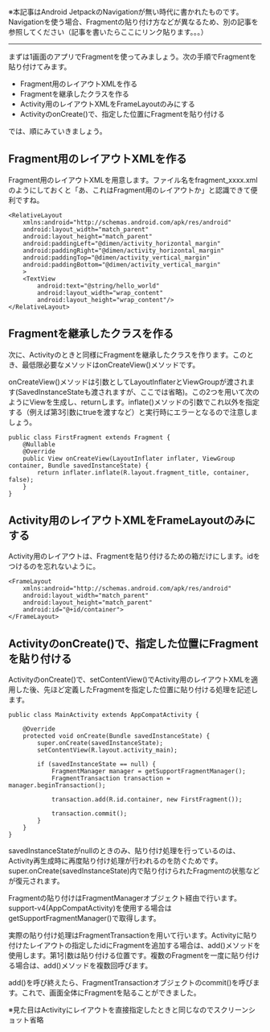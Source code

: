 ※本記事はAndroid JetpackのNavigationが無い時代に書かれたものです。Navigationを使う場合、Fragmentの貼り付け方などが異なるため、別の記事を参照してください（記事を書いたらここにリンク貼ります。。。）

----

まずは1画面のアプリでFragmentを使ってみましょう。次の手順でFragmentを貼り付けてみます。

 - Fragment用のレイアウトXMLを作る
 - Fragmentを継承したクラスを作る
 - Activity用のレイアウトXMLをFrameLayoutのみにする
 - ActivityのonCreate()で、指定した位置にFragmentを貼り付ける

では、順にみていきましょう。

## Fragment用のレイアウトXMLを作る

Fragment用のレイアウトXMLを用意します。ファイル名をfragment_xxxx.xmlのようにしておくと「あ、これはFragment用のレイアウトか」と認識できて便利ですね。

```
<RelativeLayout
    xmlns:android="http://schemas.android.com/apk/res/android"
    android:layout_width="match_parent"
    android:layout_height="match_parent"
    android:paddingLeft="@dimen/activity_horizontal_margin"
    android:paddingRight="@dimen/activity_horizontal_margin"
    android:paddingTop="@dimen/activity_vertical_margin"
    android:paddingBottom="@dimen/activity_vertical_margin"
    >
    <TextView
        android:text="@string/hello_world"
        android:layout_width="wrap_content"
        android:layout_height="wrap_content"/>
</RelativeLayout>
```

## Fragmentを継承したクラスを作る

次に、Activityのときと同様にFragmentを継承したクラスを作ります。このとき、最低限必要なメソッドはonCreateView()メソッドです。

onCreateView()メソッドは引数としてLayoutInflaterとViewGroupが渡されます(SavedInstanceStateも渡されますが、ここでは省略)。この2つを用いて次のようにViewを生成し、returnします。inflate()メソッドの引数でこれ以外を指定する（例えば第3引数にtrueを渡すなど）と実行時にエラーとなるので注意しましょう。

```
public class FirstFragment extends Fragment {
    @Nullable
    @Override
    public View onCreateView(LayoutInflater inflater, ViewGroup container, Bundle savedInstanceState) {
        return inflater.inflate(R.layout.fragment_title, container, false);
    }
}
```

## Activity用のレイアウトXMLをFrameLayoutのみにする

Activity用のレイアウトは、Fragmentを貼り付けるための箱だけにします。idをつけるのを忘れないように。

```
<FrameLayout
    xmlns:android="http://schemas.android.com/apk/res/android"
    android:layout_width="match_parent"
    android:layout_height="match_parent"
    android:id="@+id/container">
</FrameLayout>
```

## ActivityのonCreate()で、指定した位置にFragmentを貼り付ける

ActivityのonCreate()で、setContentView()でActivity用のレイアウトXMLを適用した後、先ほど定義したFragmentを指定した位置に貼り付ける処理を記述します。

```
public class MainActivity extends AppCompatActivity {

    @Override
    protected void onCreate(Bundle savedInstanceState) {
        super.onCreate(savedInstanceState);
        setContentView(R.layout.activity_main);

        if (savedInstanceState == null) {
            FragmentManager manager = getSupportFragmentManager();
            FragmentTransaction transaction = manager.beginTransaction();

            transaction.add(R.id.container, new FirstFragment());

            transaction.commit();
        }
    }
}
```

savedInstanceStateがnullのときのみ、貼り付け処理を行っているのは、Activity再生成時に再度貼り付け処理が行われるのを防ぐためです。super.onCreate(savedInstanceState)内で貼り付けられたFragmentの状態などが復元されます。

Fragmentの貼り付けはFragmentManagerオブジェクト経由で行います。support-v4(AppCompatActivity)を使用する場合はgetSupportFragmentManager()で取得します。

実際の貼り付け処理はFragmentTransactionを用いて行います。Activityに貼り付けたレイアウトの指定したidにFragmentを追加する場合は、add()メソッドを使用します。第1引数は貼り付ける位置です。複数のFragmentを一度に貼り付ける場合は、add()メソッドを複数回呼びます。

add()を呼び終えたら、FragmentTransactionオブジェクトのcommit()を呼びます。これで、画面全体にFragmentを貼ることができました。

※見た目はActivityにレイアウトを直接指定したときと同じなのでスクリーンショット省略

